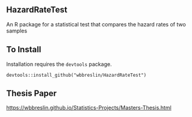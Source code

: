 ## HazardRateTest
An R package for a statistical test that compares the hazard rates of two samples

## To Install
Installation requires the `devtools` package.

```{r}
devtools::install_github("wbbreslin/HazardRateTest")
```

## Thesis Paper
https://wbbreslin.github.io/Statistics-Projects/Masters-Thesis.html
